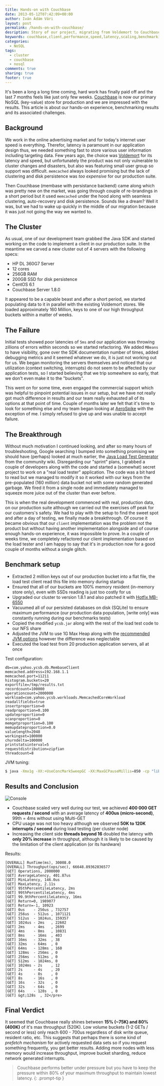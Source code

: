 ```yaml
---
title: Hands-on with Couchbase
date: 2013-05-12T07:42:09+00:00
author: Iván Ádám Vári 
layout: post
permalink: /hands-on-with-couchbase/
desription: Story of our project, migrating from Voldemort to Couchbase. Great hands-on experience, real teamwork and the benchmarking results speak for themselves.
keywords: couchbase,client,performance,speed,latency,scaling,benchmarking,scaling,clustering
categories:
  - NoSQL
tags:
  - cluster
  - couchbase
  - nosql
comments: true
sharing: true
footer: true
---
```

It's been a long a long time coming, hard work has finally paid off and the last 7 months feels like just only few weeks.
<a href="http://www.couchbase.com" target="_blank">Couchbase</a> is now our primary NoSQL (key-value) store for production
and we are impressed with the results. This article is about our hands-on experience, benchmarking results and its associated
challenges.

## Background

We work in the online advertising market and for today's internet user speed is everything. Therefor, latency is paramount in
our application design thus, we needed something fast to store various user information including targeting data.
Few years ago, the choice was <a href="http://www.project-voldemort.com" target="_blank">Voldemort</a> for its latency and
speed, but unfortunately the product was not only vulnerable to cluster changes and disasters, but also was featuring small
user group so support was difficult. `memcached` always looked promising but the lack of clustering and disk persistence was
_too expensive_ for our production suite.

Then Couchbase (membase with persistance backend) came along which was pretty new on the market, was going through couple of
re-brandings in a short period but it used `memcached` under the hood along with seamless clustering, auto-recovery and disk
persistence. Sounds like a dream? Well it was, but we had to wake up quickly in the middle of our migration because it was
just not going the way we wanted to.

## The Cluster

As usual, one of our development team grabbed the Java SDK and started working on the code to implement a client in our production
suite. In the meantime we carved a new cluster out of 4 servers with the following specs:

  * HP DL 360G7 Server
  * 12 cores
  * 256GB RAM
  * 200GB SSD for disk persistence
  * CentOS 6.1
  * Couchbase Server 1.8.0

It appeared to be a capable beast and after a short period, we started populating data to it in parallel with the existing Voldemort stores.
We loaded approximately 160 Million, keys to one of our high throughput buckets within a matter of weeks.

## The Failure

Initial tests showed poor latencies of `5ms` and our application was throwing zillions of errors within seconds so we started refactoring.
We added `MBeans` to have visibility, gone over the SDK documentation number of times, added debugging metrics and it seemed whatever we do,
it is just not working out for us. We began monitoring the servers themselves and noticed that our utilization (context switching, interrupts)
do not seem to be affected by our application tests, so I started believing that we trip somewhere so early, that we don't even make it to the
"buckets".

This went on for some time, even engaged the commercial support which was helpful to pinpoint potential issues in our setup, but we have not really
got much difference in results and our team really exhausted all of its options at that point of time. Couple of months later we felt that it's time
to look for something else and my team began looking at <a href="http://www.aerospike.com" target="_blank">AeroSpike</a> with the exception of me.
I simply refused to give up and was unable to accept failure.

## The Breakthrough

Without much motivation I continued looking, and after so many hours of troubleshooting, Google searching I bumped into something promising we should
have (perhaps) looked at much earlier, the <a href="http://http://www.couchbase.com/wiki/display/couchbase/Java+Load+Generator" target="_blank">Java Load Test Generator</a>
from the community wiki. Disregarding our "sprint" plans, I grabbed a couple of developers along with the code and started a (somewhat) secret project
to work on a "real load tester" application. The code was a bit hard to read but we managed to modify it so it worked with our keys from the pre-populated
(160 million) data bucket not with some random generated garbage. We fired it from a single node and immediately managed to squeeze more juice out of the
cluster than ever before.

This is when the real development commenced with real, production data, on our production suite although we carried out the exercises off peak for our
customers's safety. We had to play with the setup to find the sweet spot and after a day of testing, we finally made a breakthrough. Of course it became
obvious that our `client` implementation was the problem not the product but without having another implementation alongside and of course enough
hands-on experience, it was impossible to prove. In a couple of weeks time, we completely refactored our client implementation based on the load tester
and I am happy to say that it's in production now for a good couple of months without a single glitch.

## Benchmark setup

  * Extracted 2 million keys out of our production bucket into a flat file, the load test client read this file into memory during startup
  * Ensured that all of our buckets are 100% memory resident (in-memory store only), even with SSDs reading is just too costly for us
  * Upgraded our cluster to version 1.8.1 and also patched it with <a href="http://support.couchbase.com/entries/21374979-TAP-disconnect-causes-memory-leak-in-1-8-x-MB-6550-" target="_blank">Hotfix MB-6550</a>
  * Vacuumed all of our persisted databases on disk (SQLite) to ensure maximum performance (our production data population, [write only]
    was constantly running during our benchmarks tests)
  * Copied the modified `ycsb.jar` along with the rest of the load test code to our NFS share
  * Adjusted the JVM to use 1G Max Heap along with the <a href="http://www.couchbase.com/docs/couchbase-sdk-java-1.0/java-gc-tuning.html" target="_blank">recommended JVM options</a> however the difference was neglectable
  * Executed the load test from 20 production application servers, all at once

Test configuration:

```
db=com.yahoo.ycsb.db.MembaseClient
memcached.address=192.168.1.1
memcached.port=11211
histogram.buckets=20
exportfile=/tmp/results.txt
recordcount=100000
operationcount=2000000
workload=com.yahoo.ycsb.workloads.MemcachedCoreWorkload
readallfields=true
insertproportion=0
readproportion=0.100
updateproportion=0
scanproportion=0
memgetproportion=0.100
memupdateproportion=0.0
valuelength=2048
workingset=100000
churndelta=100000
printstatsinterval=5
requestdistribution=zipfian
threadcount=8
```

JVM tuning:

```bash
$ java -Xmx1g -XX:+UseConcMarkSweepGC -XX:MaxGCPauseMillis=850 -cp "lib/*:build/*" com.yahoo.ycsb.LoadGenerator -t -P loadtest.cfg
```

## Results and Conclusion

  ![Console](/assets/img/2013-05/388BBE55-372F-4C56-86C8-61334B06579A.png)

  * Couchbase scaled very well during our test, we achieved **400 000 GET requests / second** with an average latency of **400us (micro-second)**, 99th = 4ms
    without using Multi-GET
  * CPU usage was not too heavy although we observed **50K to 120K interrupts / second** during load testing (per cluster node)
  * Increasing the client side **threads beyond 16** doubled the latency with **only 20% increase** in throughput, although it is likely to be caused by the
    limitation of the client application (or its hardware)

Results:

```
[OVERALL] RunTime(ms), 30008.0
[OVERALL] Throughput(ops/sec), 66648.89362836577
[GET] Operations, 2000000
[GET] AverageLatency, 401.87us
[GET] MinLatency, 146.0us
[GET] MaxLatency, 2.11s
[GET] 95thPercentileLatency, 2ms   
[GET] 99thPercentileLatency, 4ms   
[GET] 99.9thPercentileLatency, 16ms  
[GET] Return=0, 1989077
[GET] Return=-1, 10923
[GET] 0us    - 256us , 732757
[GET] 256us  - 512us , 1071121
[GET] 512us  - 1024us, 159357
[GET] 1024us - 2ms   , 22602
[GET] 2ms    - 4ms   , 2699
[GET] 4ms    - 8ms   , 10831
[GET] 8ms    - 16ms  , 403
[GET] 16ms   - 32ms  , 38
[GET] 32ms   - 64ms  , 0
[GET] 64ms   - 128ms , 160
[GET] 128ms  - 256ms , 0
[GET] 256ms  - 512ms , 0
[GET] 512ms  - 1024ms, 0
[GET] 1024ms - 2s    , 12
[GET] 2s     - 4s    , 20
[GET] 4s     - 8s    , 0
[GET] 8s     - 16s   , 0
[GET] 16s    - 32s   , 0
[GET] 32s    - 64s   , 0
[GET] 64s    - 128s  , 0
[GET] &gt;128s  , 32</pre>
```

## Final Verdict

It seemed that Couchbase really shines between **15% (~75K) and 80% (400K)** of it's max throughput (520K). Low volume buckets (1-2 GETs / second or less)
only reach 600 - 700us regardless of disk write queue, resident ratio, etc. This suggests that perhaps there is some kind of _prefetch mechanism_ for
actively requested data sets so if you request something frequently, you get better results. Adding more nodes with less memory would increase throughput,
improve bucket sharding, reduce network generated interrupts.

>Couchbase performs better under pressure but you have to keep the pressure within 80% of your maximum throughput to maintain lowest latency.
{: .prompt-tip }

